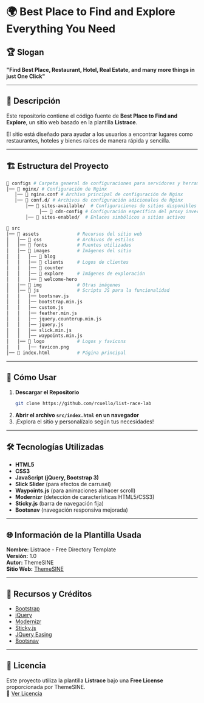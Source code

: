 # 🌍 Best Place to Find and Explore Everything You Need  

## 🏆 Slogan  
**"Find Best Place, Restaurant, Hotel, Real Estate, and many more things in just One Click"**  

---

## 📌 Descripción  
Este repositorio contiene el código fuente de **Best Place to Find and Explore**, un sitio web basado en la plantilla **Listrace**.  

El sitio está diseñado para ayudar a los usuarios a encontrar lugares como restaurantes, hoteles y bienes raíces de manera rápida y sencilla.  

---

## 🏗️ Estructura del Proyecto  

```bash
📂 configs # Carpeta general de configuraciones para servidores y herramientas
│── 📂 nginx/ # Configuración de Nginx
   │── 📜 nginx.conf # Archivo principal de configuración de Nginx
   │── 📂 conf.d/ # Archivos de configuración adicionales de Nginx
       │── 📂 sites-available/  # Configuraciones de sitios disponibles
            │── 📜 cdn-config # Configuración específica del proxy inverso
       │── 📂 sites-enabled/  # Enlaces simbólicos a sitios activos

📂 src
│── 📂 assets              # Recursos del sitio web
│   │── 📂 css             # Archivos de estilos
│   │── 📂 fonts           # Fuentes utilizadas
│   │── 📂 images          # Imágenes del sitio
│   │   │── 📂 blog        
│   │   │── 📂 clients     # Logos de clientes
│   │   │── 📂 counter     
│   │   │── 📂 explore     # Imágenes de exploración
│   │   │── 📂 welcome-hero 
│   │── 📂 img             # Otras imágenes
│   │── 📂 js              # Scripts JS para la funcionalidad
│   │   │── bootsnav.js
│   │   │── bootstrap.min.js
│   │   │── custom.js
│   │   │── feather.min.js
│   │   │── jquery.counterup.min.js
│   │   │── jquery.js
│   │   │── slick.min.js
│   │   │── waypoints.min.js
│   │── 📂 logo            # Logos y favicons
│   │   │── favicon.png    
│── 📜 index.html          # Página principal
```

---

## 🚀 Cómo Usar  

1. **Descargar el Repositorio**  
   ```bash
   git clone https://github.com/rcuello/list-race-lab
   ```
2. **Abrir el archivo `src/index.html` en un navegador**  
3. ¡Explora el sitio y personalízalo según tus necesidades!  

---

## 🛠️ Tecnologías Utilizadas  

- **HTML5**  
- **CSS3**  
- **JavaScript (jQuery, Bootstrap 3)**  
- **Slick Slider** (para efectos de carrusel)  
- **Waypoints.js** (para animaciones al hacer scroll)  
- **Modernizr** (detección de características HTML5/CSS3)  
- **Sticky.js** (barra de navegación fija)  
- **Bootsnav** (navegación responsiva mejorada)  

---

## 🌐 Información de la Plantilla Usada  

**Nombre:** Listrace - Free Directory Template  
**Versión:** 1.0  
**Autor:** ThemeSINE  
**Sitio Web:** [ThemeSINE](https://www.themesine.com/)  

---

## 📂 Recursos y Créditos  

- [Bootstrap](https://getbootstrap.com/)  
- [jQuery](https://jquery.com/)  
- [Modernizr](https://modernizr.com/)  
- [Sticky.js](http://stickyjs.com/)  
- [JQuery Easing](https://github.com/gdsmith/jquery.easing)  
- [Bootsnav](http://bootsnav.danurstrap.com/)  

---

## 📄 Licencia  

Este proyecto utiliza la plantilla **Listrace** bajo una **Free License** proporcionada por ThemeSINE.  
🔗 [Ver Licencia](https://www.themesine.com/license/)  
